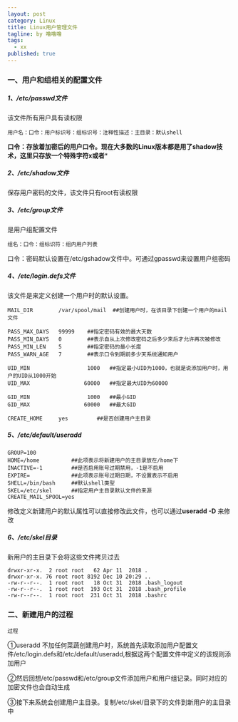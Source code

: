 ```yaml
---
layout: post
category: Linux
title: Linux用户管理文件
tagline: by 噜噜噜
tags: 
  - xx
published: true
---
```




<!--more-->

### 一、用户和组相关的配置文件

##### 1、/etc/passwd文件

该文件所有用户具有读权限

```
用户名：口令：用户标识号：组标识号：注释性描述：主目录：默认shell
```

**口令：存放着加密后的用户口令。现在大多数的Linux版本都是用了shadow技术，这里只存放一个特殊字符x或者***

##### 2、/etc/shadow文件

保存用户密码的文件，该文件只有root有读权限

##### 3、/etc/group文件

是用户组配置文件

```
组名：口令：组标识符：组内用户列表
```

口令：密码默认设置在/etc/gshadow文件中。可通过gpasswd来设置用户组密码

##### 4、/etc/login.defs文件

该文件是来定义创建一个用户时的默认设置。

```
MAIL_DIR        /var/spool/mail  ##创建用户时，在该目录下创建一个用户的mail文件

PASS_MAX_DAYS   99999    ##指定密码有效的最大天数
PASS_MIN_DAYS   0		 ##表示自从上次修改密码之后多少来后才允许再次被修改
PASS_MIN_LEN    5		 ##指定密码的最小长度
PASS_WARN_AGE   7		 ##表示口令到期前多少天系统通知用户

UID_MIN                  1000   ##指定最小UID为1000，也就是说添加用户时，用户的UID从1000开始
UID_MAX                 60000	##指定最大UID为60000

GID_MIN                  1000	##最小GID
GID_MAX                 60000	##最大GID

CREATE_HOME     yes			##是否创建用户主目录
```

##### 5、/etc/default/useradd

```
GROUP=100
HOME=/home          ##此项表示将新建用户的主目录放在/home下
INACTIVE=-1			##是否启用账号过期禁用，-1是不启用
EXPIRE=				##此项表示账号过期日期，不设置表示不启用
SHELL=/bin/bash		##默认shell类型
SKEL=/etc/skel		##指定用户主目录默认文件的来源
CREATE_MAIL_SPOOL=yes	
```

修改定义新建用户的默认属性可以直接修改此文件，也可以通过**useradd -D** 来修改

##### 6、/etc/skel目录

新用户的主目录下会将这些文件拷贝过去

```
drwxr-xr-x.  2 root root   62 Apr 11  2018 .
drwxr-xr-x. 76 root root 8192 Dec 10 20:29 ..
-rw-r--r--.  1 root root   18 Oct 31  2018 .bash_logout
-rw-r--r--.  1 root root  193 Oct 31  2018 .bash_profile
-rw-r--r--.  1 root root  231 Oct 31  2018 .bashrc
```

### 二、新建用户的过程

`过程`

①useradd 不加任何菜蔬创建用户时，系统首先读取添加用户配置文件/etc/login.defs和/etc/default/useradd,根据这两个配置文件中定义的该规则添加用户

②然后回想/etc/passwd和/etc/group文件添加用户和用户组记录。同时对应的加密文件也会自动生成

③接下来系统会创建用户主目录。复制/etc/skel/目录下的文件到新用户的主目录中